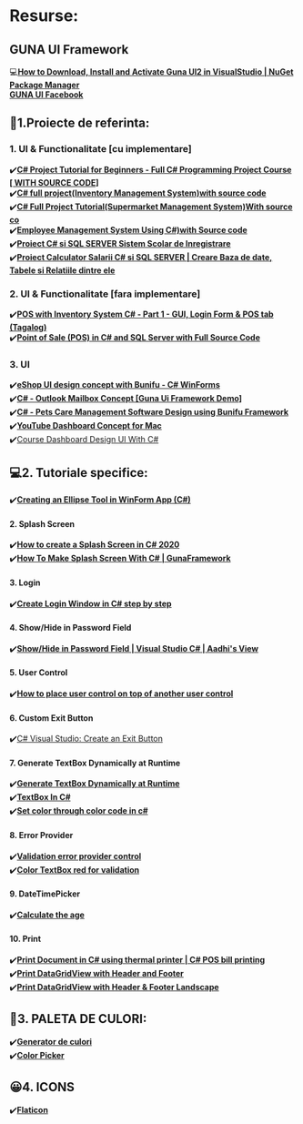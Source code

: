 # Resurse:

## GUNA UI Framework
💻[**How to Download, Install and Activate Guna UI2 in VisualStudio | NuGet Package Manager**](https://www.youtube.com/watch?v=KwY41mFMGAU&ab_channel=SobatdataTechnologies)</br>
[**GUNA UI Facebook**](https://www.facebook.com/GunaUI/)</br>

## 🎯1.Proiecte de referinta:
### 1. UI & Functionalitate [cu implementare]
✔️[**C# Project Tutorial for Beginners - Full C# Programming Project Course [ WITH SOURCE CODE]**](https://www.youtube.com/watch?v=YDNA9VYyOME&ab_channel=1BestCsharpblog)</br>
✔️[**C# full project(Inventory Management System)with source code**](https://www.youtube.com/watch?v=qLNLWw82NeE&ab_channel=MyCodeSpace)</br>
✔️[**C# Full Project Tutorial(Supermarket Management System)With source co**](https://www.youtube.com/watch?v=i4YHCa92BdM&ab_channel=MyCodeSpace)</br>
✔️[**Employee Management System Using C#)with Source code**](https://www.youtube.com/watch?v=dmT8CTSP474&ab_channel=MyCodeSpace)</br>
✔️[**Proiect C# si SQL SERVER Sistem Scolar de Inregistrare**](https://www.youtube.com/watch?v=NolEHLia_KM&list=PL6XxVO5VsLuYw0KLT19Bnzf8TzTmmtcQ-&ab_channel=lectiideinformatica)</br>
✔️[**Proiect Calculator Salarii C# si SQL SERVER | Creare Baza de date, Tabele si Relatiile dintre ele**](https://www.youtube.com/watch?v=ifUj0Y_Za7c&list=PL6XxVO5VsLuYj0F98omiMV-kAlnDXnWG8&ab_channel=lectiideinformatica)</br>


### 2. UI & Functionalitate [fara implementare]
✔️[**POS with Inventory System C# - Part 1 - GUI, Login Form & POS tab (Tagalog)**](https://www.youtube.com/watch?v=JeIAZuooiJw&ab_channel=BrianBinag)</br>
✔️[**Point of Sale (POS) in C# and SQL Server with Full Source Code**](https://www.youtube.com/watch?v=qPDtuL1BjE8&ab_channel=JanobeSourcecode)</br>

### 3. UI
✔️[**eShop UI design concept with Bunifu - C# WinForms**](https://www.youtube.com/watch?v=3VEKOfyTxNk&ab_channel=KimTooFlex)</br>
✔️[**C# - Outlook Mailbox Concept [Guna Ui Framework Demo]**](https://www.youtube.com/watch?v=aQWCnHKyjGY&ab_channel=C%23UiAcademy)</br>
✔️[**C# - Pets Care Management Software Design using Bunifu Framework**](https://www.youtube.com/watch?v=LDF_ESmKM2E&ab_channel=C%23UiAcademy)</br>
✔️[**YouTube Dashboard Concept for Mac**](https://www.youtube.com/watch?v=fIIR0J5qMms&t=23s&ab_channel=C%23UiAcademy)</br>
✔️[Course Dashboard Design UI With C#](https://www.youtube.com/watch?v=wIhke6wfDtk&t=150s&ab_channel=Projectam)</br>


## 💻2. Tutoriale specifice:

✔️[**Creating an Ellipse Tool in WinForm App (C#)**](https://www.youtube.com/watch?v=uJtNyuO8l5o&ab_channel=C%23UiAcademy)</br>

#### 2. Splash Screen
✔️[**How to create a Splash Screen in C# 2020**](https://www.youtube.com/watch?v=Mf7SzRhyAtE&ab_channel=iwebmakers)</br>
✔️[**How To Make Splash Screen With C# | GunaFramework**](https://www.youtube.com/watch?v=dGU-NODlUQg&ab_channel=Projectam)</br>

#### 3. Login
✔️[**Create Login Window in C# step by step**](https://www.youtube.com/watch?v=tcmmCcMs8yU&ab_channel=VetrivelD)</br>

#### 4. Show/Hide in Password Field
✔️[**Show/Hide in Password Field | Visual Studio C# | Aadhi's View**](https://www.youtube.com/watch?v=vWZheVAITyg&ab_channel=Aadhi%E2%80%99sView)</br>

#### 5. User Control
✔️[**How to place user control on top of another user control**](https://www.youtube.com/watch?v=4bvXw1wVmdQ&ab_channel=ProgrammingwithSinghateh)</br>

#### 6. Custom Exit Button
✔️[C# Visual Studio: Create an Exit Button](https://www.youtube.com/watch?v=polPEfdOeb8&ab_channel=Tech-Recipes)</br>

#### 7. Generate TextBox Dynamically at Runtime
✔️[**Generate TextBox Dynamically at Runtime**](https://www.c-sharpcorner.com/blogs/generate-textbox-dynamically-at-runtime-in-windows-form-application1)</br>
✔️[**TextBox In C#**](https://www.c-sharpcorner.com/uploadfile/mahesh/textbox-in-C-Sharp/)</br>
✔️[**Set color through color code in c#**](https://stackoverflow.com/questions/3068915/set-color-through-color-code-in-c-sharp)</br>

#### 8. Error Provider
✔️[**Validation error provider control**](https://www.youtube.com/watch?v=uFDEW7NX1ZI&ab_channel=AvadhTutor)</br>
✔️[**Color TextBox red for validation**](https://www.youtube.com/watch?v=_Z7FDrW4gfg&ab_channel=TUTORIOS)</br>

#### 9. DateTimePicker
✔️[**Calculate the age**](https://www.youtube.com/watch?v=h8YgZ0Cn3XE&ab_channel=C%23Tutorial)</br>

#### 10. Print
✔️[**Print Document in C# using thermal printer | C# POS bill printing**](https://www.youtube.com/watch?v=nEqE6WfgjEs&ab_channel=LearntoSurvive)</br>
✔️[**Print DataGridView with Header and Footer**](https://www.youtube.com/watch?v=VuO1oY4EbFQ&ab_channel=FoxLearn)</br>
✔️[**Print DataGridView with Header & Footer Landscape**](https://www.youtube.com/watch?v=-UB5mDPxAmo&ab_channel=FoxLearn)</br>

## 🌈3. PALETA DE CULORI:
✔️[**Generator de culori**](https://coolors.co/)</br>
✔️[**Color Picker**](https://imagecolorpicker.com/en)</br>


## 😀4. ICONS
✔️[**Flaticon**](https://www.flaticon.com/)</br>

